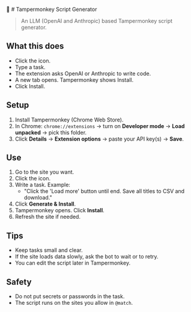 :monkey: # Tampermonkey Script Generator

>An LLM (OpenAI and Anthropic) based Tampermonkey script generator.

## What this does

- Click the icon.
- Type a task.
- The extension asks OpenAI or Anthropic to write code.
- A new tab opens. Tampermonkey shows Install.
- Click Install.

## Setup

1. Install Tampermonkey (Chrome Web Store).
2. In Chrome: `chrome://extensions` → turn on **Developer mode** → **Load unpacked** → pick this folder.
3. Click **Details** → **Extension options** → paste your API key(s) → **Save**.

## Use

1. Go to the site you want.
2. Click the icon.
3. Write a task. Example:
   - "Click the 'Load more' button until end. Save all titles to CSV and download."
4. Click **Generate & Install**.
5. Tampermonkey opens. Click **Install**.
6. Refresh the site if needed.

## Tips

- Keep tasks small and clear.
- If the site loads data slowly, ask the bot to wait or to retry.
- You can edit the script later in Tampermonkey.

## Safety

- Do not put secrets or passwords in the task.
- The script runs on the sites you allow in `@match`.
